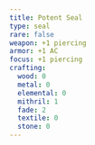 ```yaml
---
title: Potent Seal
type: seal
rare: false
weapon: +1 piercing
armor: +1 AC
focus: +1 piercing
crafting:
  wood: 0
  metal: 0
  elemental: 0
  mithril: 1
  fade: 2
  textile: 0
  stone: 0
---
```


